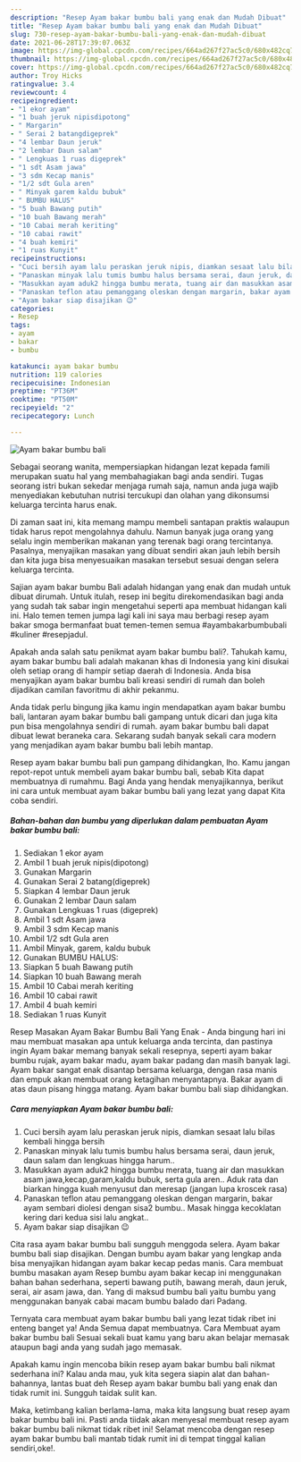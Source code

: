 ```yaml
---
description: "Resep Ayam bakar bumbu bali yang enak dan Mudah Dibuat"
title: "Resep Ayam bakar bumbu bali yang enak dan Mudah Dibuat"
slug: 730-resep-ayam-bakar-bumbu-bali-yang-enak-dan-mudah-dibuat
date: 2021-06-28T17:39:07.063Z
image: https://img-global.cpcdn.com/recipes/664ad267f27ac5c0/680x482cq70/ayam-bakar-bumbu-bali-foto-resep-utama.jpg
thumbnail: https://img-global.cpcdn.com/recipes/664ad267f27ac5c0/680x482cq70/ayam-bakar-bumbu-bali-foto-resep-utama.jpg
cover: https://img-global.cpcdn.com/recipes/664ad267f27ac5c0/680x482cq70/ayam-bakar-bumbu-bali-foto-resep-utama.jpg
author: Troy Hicks
ratingvalue: 3.4
reviewcount: 4
recipeingredient:
- "1 ekor ayam"
- "1 buah jeruk nipisdipotong"
- " Margarin"
- " Serai 2 batangdigeprek"
- "4 lembar Daun jeruk"
- "2 lembar Daun salam"
- " Lengkuas 1 ruas digeprek"
- "1 sdt Asam jawa"
- "3 sdm Kecap manis"
- "1/2 sdt Gula aren"
- " Minyak garem kaldu bubuk"
- " BUMBU HALUS"
- "5 buah Bawang putih"
- "10 buah Bawang merah"
- "10 Cabai merah keriting"
- "10 cabai rawit"
- "4 buah kemiri"
- "1 ruas Kunyit"
recipeinstructions:
- "Cuci bersih ayam lalu peraskan jeruk nipis, diamkan sesaat lalu bilas kembali hingga bersih"
- "Panaskan minyak lalu tumis bumbu halus bersama serai, daun jeruk, daun salam dan lengkuas hingga harum.."
- "Masukkan ayam aduk2 hingga bumbu merata, tuang air dan masukkan asam jawa,kecap,garam,kaldu bubuk, serta gula aren.. Aduk rata dan biarkan hingga kuah menyusut dan meresap (jangan lupa kroscek rasa)"
- "Panaskan teflon atau pemanggang oleskan dengan margarin, bakar ayam sembari diolesi dengan sisa2 bumbu.. Masak hingga kecoklatan kering dari kedua sisi lalu angkat.."
- "Ayam bakar siap disajikan 😉"
categories:
- Resep
tags:
- ayam
- bakar
- bumbu

katakunci: ayam bakar bumbu 
nutrition: 119 calories
recipecuisine: Indonesian
preptime: "PT36M"
cooktime: "PT50M"
recipeyield: "2"
recipecategory: Lunch

---
```



![Ayam bakar bumbu bali](https://img-global.cpcdn.com/recipes/664ad267f27ac5c0/680x482cq70/ayam-bakar-bumbu-bali-foto-resep-utama.jpg)

Sebagai seorang wanita, mempersiapkan hidangan lezat kepada famili merupakan suatu hal yang membahagiakan bagi anda sendiri. Tugas seorang istri bukan sekedar menjaga rumah saja, namun anda juga wajib menyediakan kebutuhan nutrisi tercukupi dan olahan yang dikonsumsi keluarga tercinta harus enak.

Di zaman  saat ini, kita memang mampu membeli santapan praktis walaupun tidak harus repot mengolahnya dahulu. Namun banyak juga orang yang selalu ingin memberikan makanan yang terenak bagi orang tercintanya. Pasalnya, menyajikan masakan yang dibuat sendiri akan jauh lebih bersih dan kita juga bisa menyesuaikan masakan tersebut sesuai dengan selera keluarga tercinta. 

Sajian ayam bakar bumbu Bali adalah hidangan yang enak dan mudah untuk dibuat dirumah. Untuk itulah, resep ini begitu direkomendasikan bagi anda yang sudah tak sabar ingin mengetahui seperti apa membuat hidangan kali ini. Halo temen temen jumpa lagi kali ini saya mau berbagi resep ayam bakar smoga bermanfaat buat temen-temen semua #ayambakarbumbubali #kuliner #resepjadul.

Apakah anda salah satu penikmat ayam bakar bumbu bali?. Tahukah kamu, ayam bakar bumbu bali adalah makanan khas di Indonesia yang kini disukai oleh setiap orang di hampir setiap daerah di Indonesia. Anda bisa menyajikan ayam bakar bumbu bali kreasi sendiri di rumah dan boleh dijadikan camilan favoritmu di akhir pekanmu.

Anda tidak perlu bingung jika kamu ingin mendapatkan ayam bakar bumbu bali, lantaran ayam bakar bumbu bali gampang untuk dicari dan juga kita pun bisa mengolahnya sendiri di rumah. ayam bakar bumbu bali dapat dibuat lewat beraneka cara. Sekarang sudah banyak sekali cara modern yang menjadikan ayam bakar bumbu bali lebih mantap.

Resep ayam bakar bumbu bali pun gampang dihidangkan, lho. Kamu jangan repot-repot untuk membeli ayam bakar bumbu bali, sebab Kita dapat membuatnya di rumahmu. Bagi Anda yang hendak menyajikannya, berikut ini cara untuk membuat ayam bakar bumbu bali yang lezat yang dapat Kita coba sendiri.

<!--inarticleads1-->

##### Bahan-bahan dan bumbu yang diperlukan dalam pembuatan Ayam bakar bumbu bali:

1. Sediakan 1 ekor ayam
1. Ambil 1 buah jeruk nipis(dipotong)
1. Gunakan  Margarin
1. Gunakan  Serai 2 batang(digeprek)
1. Siapkan 4 lembar Daun jeruk
1. Gunakan 2 lembar Daun salam
1. Gunakan  Lengkuas 1 ruas (digeprek)
1. Ambil 1 sdt Asam jawa
1. Ambil 3 sdm Kecap manis
1. Ambil 1/2 sdt Gula aren
1. Ambil  Minyak, garem, kaldu bubuk
1. Gunakan  BUMBU HALUS:
1. Siapkan 5 buah Bawang putih
1. Siapkan 10 buah Bawang merah
1. Ambil 10 Cabai merah keriting
1. Ambil 10 cabai rawit
1. Ambil 4 buah kemiri
1. Sediakan 1 ruas Kunyit


Resep Masakan Ayam Bakar Bumbu Bali Yang Enak - Anda bingung hari ini mau membuat masakan apa untuk keluarga anda tercinta, dan pastinya ingin Ayam bakar memang banyak sekali resepnya, seperti ayam bakar bumbu rujak, ayam bakar madu, ayam bakar padang dan masih banyak lagi. Ayam bakar sangat enak disantap bersama keluarga, dengan rasa manis dan empuk akan membuat orang ketagihan menyantapnya. Bakar ayam di atas daun pisang hingga matang. Ayam bakar bumbu bali siap dihidangkan. 

<!--inarticleads2-->

##### Cara menyiapkan Ayam bakar bumbu bali:

1. Cuci bersih ayam lalu peraskan jeruk nipis, diamkan sesaat lalu bilas kembali hingga bersih
1. Panaskan minyak lalu tumis bumbu halus bersama serai, daun jeruk, daun salam dan lengkuas hingga harum..
1. Masukkan ayam aduk2 hingga bumbu merata, tuang air dan masukkan asam jawa,kecap,garam,kaldu bubuk, serta gula aren.. Aduk rata dan biarkan hingga kuah menyusut dan meresap (jangan lupa kroscek rasa)
1. Panaskan teflon atau pemanggang oleskan dengan margarin, bakar ayam sembari diolesi dengan sisa2 bumbu.. Masak hingga kecoklatan kering dari kedua sisi lalu angkat..
1. Ayam bakar siap disajikan 😉


Cita rasa ayam bakar bumbu bali sungguh menggoda selera. Ayam bakar bumbu bali siap disajikan. Dengan bumbu ayam bakar yang lengkap anda bisa menyajikan hidangan ayam bakar kecap pedas manis. Cara membuat bumbu masakan ayam Resep bumbu ayam bakar kecap ini menggunakan bahan bahan sederhana, seperti bawang putih, bawang merah, daun jeruk, serai, air asam jawa, dan. Yang di maksud bumbu bali yaitu bumbu yang menggunakan banyak cabai macam bumbu balado dari Padang. 

Ternyata cara membuat ayam bakar bumbu bali yang lezat tidak ribet ini enteng banget ya! Anda Semua dapat membuatnya. Cara Membuat ayam bakar bumbu bali Sesuai sekali buat kamu yang baru akan belajar memasak ataupun bagi anda yang sudah jago memasak.

Apakah kamu ingin mencoba bikin resep ayam bakar bumbu bali nikmat sederhana ini? Kalau anda mau, yuk kita segera siapin alat dan bahan-bahannya, lantas buat deh Resep ayam bakar bumbu bali yang enak dan tidak rumit ini. Sungguh taidak sulit kan. 

Maka, ketimbang kalian berlama-lama, maka kita langsung buat resep ayam bakar bumbu bali ini. Pasti anda tiidak akan menyesal membuat resep ayam bakar bumbu bali nikmat tidak ribet ini! Selamat mencoba dengan resep ayam bakar bumbu bali mantab tidak rumit ini di tempat tinggal kalian sendiri,oke!.

